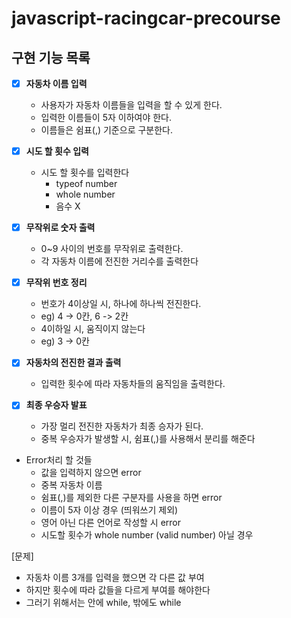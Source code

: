 # javascript-racingcar-precourse

## 구현 기능 목록

- [x] **자동차 이름 입력**
  - 사용자가 자동차 이름들을 입력을 할 수 있게 한다.
  - 입력한 이름들이 5자 이하여야 한다.
  - 이름들은 쉼표(,) 기준으로 구분한다.

- [x] **시도 할 횟수 입력**
  - 시도 할 횟수를 입력한다
    - typeof number
    - whole number
    - 음수 X

- [x] **무작위로 숫자 출력**
  - 0~9 사이의 번호를 무작위로 출력한다.
  - 각 자동차 이름에 전진한 거리수를 출력한다

- [x] **무작위 번호 정리**
  - 번호가 4이상일 시, 하나에 하나씩 전진한다.
  - eg) 4 -> 0칸, 6 -> 2칸
  - 4이하일 시, 움직이지 않는다
  - eg) 3 -> 0칸

- [x] **자동차의 전진한 결과 출력**
  - 입력한 횟수에 따라 자동차들의 움직임을 출력한다.

- [x] **최종 우승자 발표**
  - 가장 멀리 전진한 자동차가 최종 승자가 된다.
  - 중복 우승자가 발생할 시, 쉼표(,)를 사용해서 분리를 해준다

- Error처리 할 것들
  - 값을 입력하지 않으면 error
  - 중복 자동차 이름
  - 쉼표(,)를 제외한 다른 구분자를 사용을 하면 error
  - 이름이 5자 이상 경우 (띄워쓰기 제외)
  - 영어 아닌 다른 언어로 작성할 시 error
  - 시도할 횟수가 whole number (valid number) 아닐 경우


[문제]
  - 자동차 이름 3개를 입력을 했으면 각 다른 값 부여
  - 하지만 횟수에 따라 값들을 다르게 부여를 해야한다
  - 그러기 위해서는 안에 while, 밖에도 while
